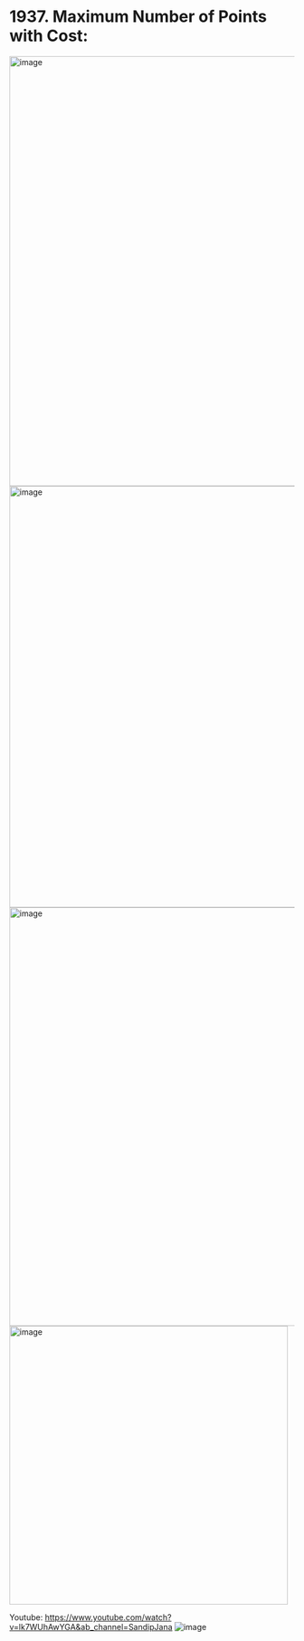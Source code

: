# 1937. Maximum Number of Points with Cost:



<img width="759" alt="image" src="https://user-images.githubusercontent.com/35987583/179396626-fdc8d72d-58fb-48ab-8597-a1948e4aa791.png">
<img width="744" alt="image" src="https://user-images.githubusercontent.com/35987583/179396632-6af4ccad-bfe8-4218-8883-5f24653cb5ec.png">
<img width="739" alt="image" src="https://user-images.githubusercontent.com/35987583/179396643-2010913f-2ba7-4601-91b3-d80698d4b629.png">
<img width="492" alt="image" src="https://user-images.githubusercontent.com/35987583/179396655-f6334571-9921-4a29-af64-ceaac08fe723.png">

Youtube: https://www.youtube.com/watch?v=lk7WUhAwYGA&ab_channel=SandipJana
![image](https://user-images.githubusercontent.com/35987583/179396686-2a905457-2a1e-40db-8dd1-53909f69b4ed.png)
```python
 
```

